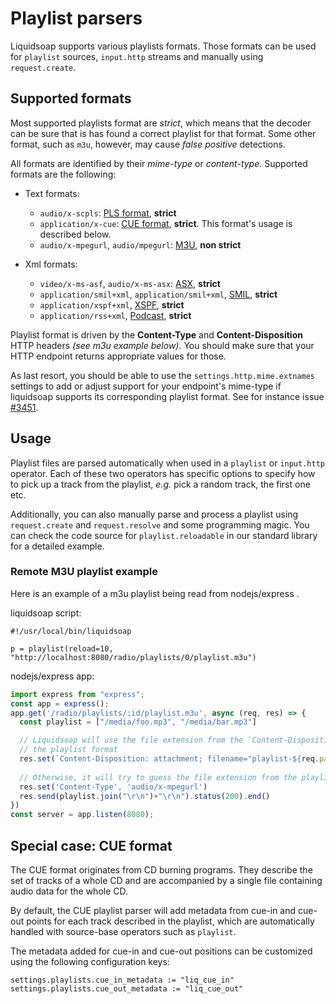 # Playlist parsers

Liquidsoap supports various playlists formats. Those formats can be used
for `playlist` sources, `input.http` streams and manually using `request.create`.

## Supported formats

Most supported playlists format are _strict_, which means that the decoder can be sure
that is has found a correct playlist for that format. Some other format, such as `m3u`,
however, may cause _false positive_ detections.

All formats are identified by their _mime-type_ or _content-type_. Supported formats are the following:

- Text formats:

  - `audio/x-scpls`: [PLS format](http://en.wikipedia.org/wiki/PLS_%28file_format%29), **strict**
  - `application/x-cue`: [CUE format](http://en.wikipedia.org/wiki/.cue), **strict**. This format's usage is described below.
  - `audio/x-mpegurl`, `audio/mpegurl`: [M3U](http://en.wikipedia.org/wiki/M3u), **non strict**

- Xml formats:
  - `video/x-ms-asf`, `audio/x-ms-asx`: [ASX](http://en.wikipedia.org/wiki/Advanced_Stream_Redirector), **strict**
  - `application/smil+xml`, `application/smil+xml`, [SMIL](http://en.wikipedia.org/wiki/Synchronized_Multimedia_Integration_Language), **strict**
  - `application/xspf+xml`, [XSPF](http://en.wikipedia.org/wiki/Xspf), **strict**
  - `application/rss+xml`, [Podcast](http://en.wikipedia.org/wiki/Podcast), **strict**
 
Playlist format is driven by the **Content-Type** and **Content-Disposition** HTTP headers *(see m3u example below)*. You should make sure that your HTTP endpoint returns appropriate values for those. 

As last resort, you should be able to use the `settings.http.mime.extnames` settings to add or adjust support 
for your endpoint's mime-type if liquidsoap supports its corresponding playlist format. See for instance issue [#3451](https://github.com/savonet/liquidsoap/issues/3451).

## Usage

Playlist files are parsed automatically when used in a `playlist` or `input.http` operator. Each of
these two operators has specific options to specify how to pick up a track from the playlist, _e.g._
pick a random track, the first one etc.

Additionally, you can also manually parse and process a playlist using `request.create` and `request.resolve`
and some programming magic. You can check the code source for `playlist.reloadable` in our standard library
for a detailed example.

### Remote M3U playlist example
Here is an example of a m3u playlist being read from nodejs/express .

liquidsoap script:
```liquidsoap
#!/usr/local/bin/liquidsoap

p = playlist(reload=10, "http://localhost:8080/radio/playlists/0/playlist.m3u")
```

nodejs/express app:
```js
import express from "express";
const app = express();
app.get('/radio/playlists/:id/playlist.m3u', async (req, res) => {
  const playlist = ["/media/foo.mp3", "/media/bar.mp3"]

  // Liquidsoap will use the file extension from the `Content-Disposition` header to guess
  // the playlist format
  res.set(`Content-Disposition: attachment; filename="playlist-${req.params.id}.m3u"`);
  
  // Otherwise, it will try to guess the file extension from the playlist mime-type.
  res.set('Content-Type', 'audio/x-mpegurl')
  res.send(playlist.join("\r\n")+"\r\n").status(200).end()
})
const server = app.listen(8080);
```

## Special case: CUE format

The CUE format originates from CD burning programs. They describe the set of tracks of a whole CD and
are accompanied by a single file containing audio data for the whole CD.

By default, the CUE playlist parser will add metadata from cue-in and cue-out points for each track described in the playlist, which
are automatically handled with source-base operators such as `playlist`.

The metadata added for cue-in and cue-out positions can be customized using the following
configuration keys:

```liquidsoap
settings.playlists.cue_in_metadata := "liq_cue_in"
settings.playlists.cue_out_metadata := "liq_cue_out"
```
